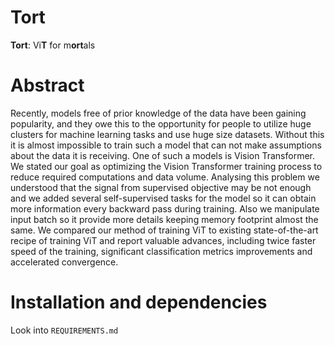 # Tort
<b>Tort</b>: Vi<b>T</b> for m<b>ort</b>als

# Abstract
Recently, models free of prior knowledge of the data have been gaining
popularity, and they owe this to the opportunity for people to utilize huge
clusters for machine learning tasks and use huge size datasets. Without this
it is almost impossible to train such a model that can not make assumptions
about the data it is receiving. One of such a models is Vision Transformer. We
stated our goal as optimizing the Vision Transformer training process to reduce
required computations and data volume. Analysing this problem we understood
that the signal from supervised objective may be not enough and we added
several self-supervised tasks for the model so it can obtain more information
every backward pass during training. Also we manipulate input batch so it
provide more details keeping memory footprint almost the same. We compared
our method of training ViT to existing state-of-the-art recipe of training ViT and
report valuable advances, including twice faster speed of the training, significant
classification metrics improvements and accelerated convergence.

# Installation and dependencies
Look into `REQUIREMENTS.md`
